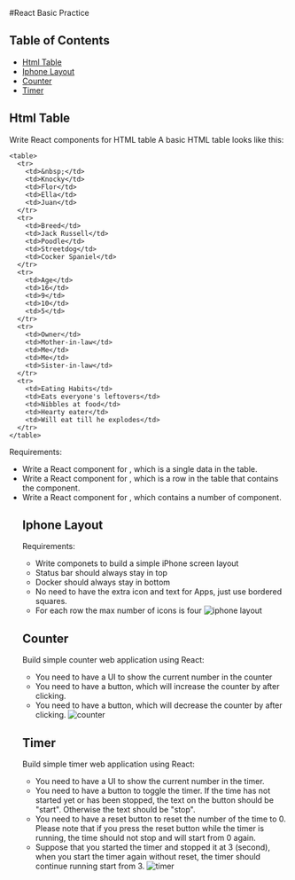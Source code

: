 #React Basic Practice

## Table of Contents

- [Html Table](#html-table)
- [Iphone Layout](#iphone-layout)
- [Counter](#counter)
- [Timer](#timer)

## Html Table

Write React components for HTML table
A basic HTML table looks like this:
```
<table>
  <tr>
    <td>&nbsp;</td>
    <td>Knocky</td>
    <td>Flor</td>
    <td>Ella</td>
    <td>Juan</td>
  </tr>
  <tr>
    <td>Breed</td>
    <td>Jack Russell</td>
    <td>Poodle</td>
    <td>Streetdog</td>
    <td>Cocker Spaniel</td>
  </tr>
  <tr>
    <td>Age</td>
    <td>16</td>
    <td>9</td>
    <td>10</td>
    <td>5</td>
  </tr>
  <tr>
    <td>Owner</td>
    <td>Mother-in-law</td>
    <td>Me</td>
    <td>Me</td>
    <td>Sister-in-law</td>
  </tr>
  <tr>
    <td>Eating Habits</td>
    <td>Eats everyone's leftovers</td>
    <td>Nibbles at food</td>
    <td>Hearty eater</td>
    <td>Will eat till he explodes</td>
  </tr>
</table>
```

Requirements:

* Write a React component for <td>, which is a single data in the table.
* Write a React component for <tr>, which is a row in the table that contains the <td> component.
* Write a React component for <table>, which contains a number of <tr> component.


## Iphone Layout

Requirements:

* Write componets to build a simple iPhone screen layout
* Status bar should always stay in top
* Docker should always stay in bottom
* No need to have the extra icon and text for Apps, just use bordered squares.
* For each row the max number of icons is four
![iphone layout](http://tutorial.haochuan.io/diagram/dist/iphone.png)

## Counter

Build simple counter web application using React:

* You need to have a UI to show the current number in the counter
* You need to have a button, which will increase the counter by after clicking.
* You need to have a button, which will decrease the counter by after clicking.
![counter](http://tutorial.haochuan.io/diagram/dist/react-counter-css.png)

## Timer
Build simple timer web application using React:

* You need to have a UI to show the current number in the timer.
* You need to have a button to toggle the timer. If the time has not started yet or has been  stopped, the text on the button should be "start". Otherwise the text should be "stop".
* You need to have a reset button to reset the number of the time to 0. Please note that if you press the reset button while the timer is running, the time should not stop and will start from 0 again.
* Suppose that you started the timer and stopped it at 3 (second), when you start the timer again without reset, the timer should continue running start from 3.
![timer](http://tutorial.haochuan.io/diagram/dist/react-homework-2.gif)
